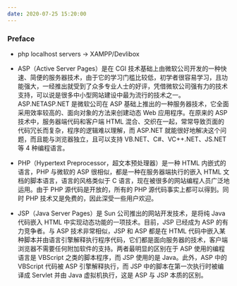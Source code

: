 ```yaml
---
date: 2020-07-25 15:20:00
---
```


### Preface

+ php localhost servers -> XAMPP/Devlibox


+ ASP（Active Server Pages）是在 CGI 技术基础上由微软公司开发的一种快速、简便的服务器技术，由于它的学习门槛比较低，初学者很容易学习，且功能强大，一经推出就受到了众多专业人士的好评，凭借微软公司强有力的技术支持，可以说是很多中小型网站建设中最为流行的技术之一。ASP.NETASP.NET 是微软公司在 ASP 基础上推出的一种服务器技术，它全面采用效率较高的、面向对象的方法来创建动态 Web 应用程序。在原来的 ASP 技术中，服务器端代码和客户端 HTML 混合、交织在一起，常常导致页面的代码冗长而复杂，程序的逻辑难以理解，而 ASP.NET 就能很好地解决这个问题，而且能与浏览器独立，且可以支持 VB.NET、C#、VC++.NET、JS.NET 等 4 种编程语言。

+ PHP（Hypertext Preprocessor，超文本预处理器）是一种 HTML 内嵌式的语言，PHP 与微软的 ASP 很相似，都是一种在服务器端执行的嵌入 HTML 文档的脚本语言，语言的风格类似于 C 语言，现在被很多的网站编程人员广泛地运用。由于 PHP 源代码是开放的，所有的 PHP 源代码事实上都可以得到。同时 PHP 技术又是免费的，因此深受一些用户欢迎。 
+ JSP（Java Server Pages）是 Sun 公司推出的网站开发技术，是将纯 Java 代码嵌入 HTML 中实现动态功能的一项技术。目前，JSP 已经成为 ASP 的有力竞争者。与 ASP 技术非常相似，JSP 和 ASP 都是在 HTML 代码中嵌入某种脚本并由语言引擎解释执行程序代码，它们都是面向服务器的技术，客户端浏览器不需要任何附加软件的支持。两者最明显的区别在于 ASP 使用的编程语言是 VBScript 之类的脚本程序，而 JSP 使用的是 Java。此外，ASP 中的 VBScript 代码被 ASP 引擎解释执行，而 JSP 中的脚本在第一次执行时被编译成 Servlet 并由 Java 虚拟机执行，这是 ASP 与 JSP 本质的区别。


